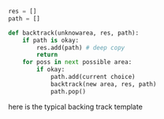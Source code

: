 ```python
res = []
path = []

def backtrack(unknowarea, res, path):
    if path is okay:
        res.add(path) # deep copy
        return
    for poss in next possible area:
        if okay:
            path.add(current choice)
            backtrack(new area, res, path)
            path.pop()

```
here is the typical backing track template